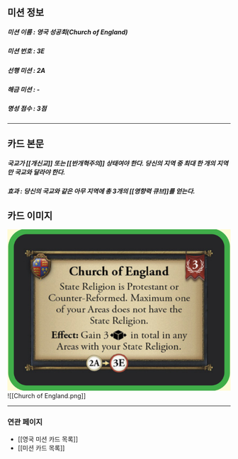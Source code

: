 ## 미션 정보
##### 미션 이름 : 영국 성공회(Church of England)
##### 미션 번호 : 3E
##### 선행 미션 : 2A
##### 해금 미션 : -
##### 명성 점수 : 3점
---
## 카드 본문
##### 국교가 [[개신교]] 또는 [[반개혁주의]] 상태여야 한다. 당신의 지역 중 최대 한 개의 지역만 국교와 달라야 한다.
##### *효과*  : 당신의 국교와 같은 아무 지역에 총 3개의 [[영향력 큐브]]를 얻는다.

## 카드 이미지
<img src="\Assets\Church of England.png"/>
![[Church of England.png]]

--- 

### 연관 페이지
- [[영국 미션 카드 목록]]
- [[미션 카드 목록]]

